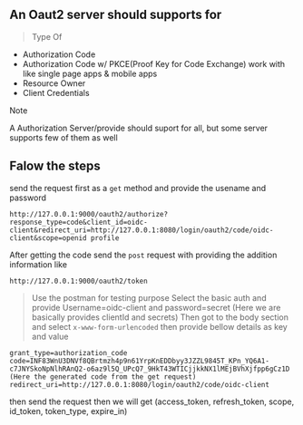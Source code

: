 ## An Oaut2 server should supports for
> Type Of
  - Authorization Code
  - Authorization Code w/ PKCE(Proof Key for Code Exchange) work with like single page apps & mobile apps
  - Resource Owner
  - Client Credentials

> [!Note]
> A Authorization Server/provide should suport for all, but some server supports few of them as well

## Falow the steps

send the request first as a `get` method and provide the usename and password

```
http://127.0.0.1:9000/oauth2/authorize?response_type=code&client_id=oidc-client&redirect_uri=http://127.0.0.1:8080/login/oauth2/code/oidc-client&scope=openid profile
```
After getting the code send the `post` request with providing the addition information like 
```
http://127.0.0.1:9000/oauth2/token
```
> Use the postman for testing purpose 
> Select the basic auth and provide Username=oidc-client and password=secret (Here we are basically provides clientId and secrets)
> Then got to the body section and select `x-www-form-urlencoded` then provide bellow details as key and value
```
grant_type=authorization_code
code=INF83WnU3DNVf8QBrtmzh4p9n61YrpKnEDDbyy3JZZL9845T_KPn_YQ6A1-c7JNYSkoNpNlhRAnQ2-o6az9l5Q_UPcQ7_9HkT43WTICjjkkNX1lMEjBVhXjfpp6gCz1D (Here the generated code from the get request)
redirect_uri=http://127.0.0.1:8080/login/oauth2/code/oidc-client
```
then send the request then we will get (access_token, refresh_token, scope, id_token, token_type, expire_in)
